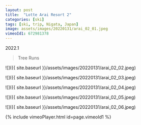 ```yaml
---
layout: post
title:  "Lotte Arai Resort 2"
categories: [ski]
tags: [ski, trip, Nigata, Japan]
image: assets/images/20220131/arai_02_01.jpeg
vimeoId1: 672981378
---
```


2022.1 


> Tree Runs
> >

![]({{ site.baseurl }}/assets/images/20220131/arai_02_02.jpeg)

![]({{ site.baseurl }}/assets/images/20220131/arai_02_03.jpeg)

![]({{ site.baseurl }}/assets/images/20220131/arai_02_04.jpeg)


![]({{ site.baseurl }}/assets/images/20220131/arai_02_05.jpeg)


![]({{ site.baseurl }}/assets/images/20220131/arai_02_06.jpeg)



{% include vimeoPlayer.html id=page.vimeoId1 %}

